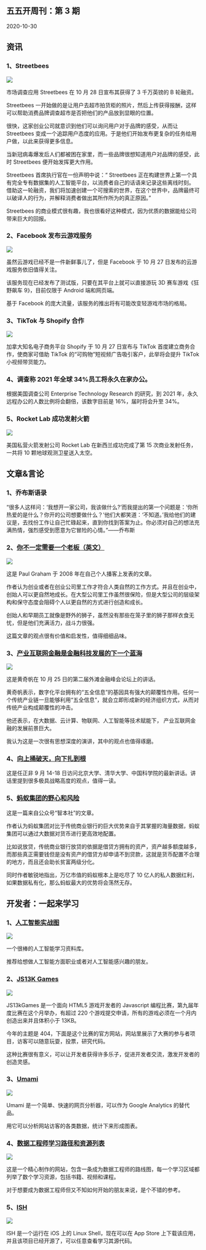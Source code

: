 ## 五五开周刊：第 3 期

2020-10-30

## 资讯

### 1、Streetbees

![](3/1.png)

市场调查应用 Streetbees 在 10 月 28 日宣布其获得了 3 千万英镑的 B 轮融资。

Streetbees 一开始做的是让用户去超市拍货柜的照片，然后上传获得报酬，这样可以帮助消费品牌调查超市是否把他们的产品放到显眼的位置。

很快，这家创业公司就意识到他们可以询问用户对于品牌的感受，从而让 Streetbees 变成一个追踪用户态度的应用。于是他们开始发布更复杂的任务给用户做，以此来获得更多信息。

当新冠病毒爆发后人们都被困在家里，而一些品牌很想知道用户对品牌的感受，此时 Streetbees 便开始发挥更大作用。

Streetbees 首席执行官在一份声明中说：“ Streetbees 正在构建世界上第一个具有完全专有数据集的人工智能平台，以消费者自己的话语来记录这些离线时刻。 借助这一轮融资，我们将加速创建一个可搜索的世界，在这个世界中，品牌最终可以破译人的行为，并解释消费者做出其所作所为的真正原因。”

Streetbees 的商业模式很有趣，我也很看好这种模式，因为优质的数据能给公司带来巨大的回报。

### 2、Facebook 发布云游戏服务

![](3/2.png)

虽然云游戏已经不是一件新鲜事儿了，但是 Facebook 于 10 月 27 日发布的云游戏服务依旧值得关注。

该服务现在已经发布了测试版，只要在其平台上就可以直接游玩 3D 赛车游戏《狂野飙车 9》，目前仅限于 Android 端和网页端。

基于 Facebook 的庞大流量，该服务的推出将有可能改变轻游戏市场的格局。

### 3、TikTok 与 Shopify 合作

![](3/3.png)

加拿大知名电子商务平台 Shopify 于 10 月 27 日宣布与 TikTok 首度建立商务合作，使商家可借助 TikTok 的“可购物”短视频广告吸引客户，此举将会提升 TikTok 小视频带货能力。

### 4、调查称 2021 年全球 34%员工将永久在家办公。

根据美国调查公司 Enterprise Technology Research 的研究，到 2021 年，永久远程办公的人数比例将会翻倍，该数字目前是 16%，届时将会升至 34%。

### 5、Rocket Lab 成功发射火箭

![](3/4.png)

美国私营火箭发射公司 Rocket Lab 在新西兰成功完成了第 15 次商业发射任务，一共将 10 颗地球观测卫星送入太空。

## 文章&言论

### 1、乔布斯语录

“很多人这样问：‘我想开一家公司，我该做什么?’而我提出的第一个问题是：‘你所热爱的是什么？你开的公司想要做什么？’他们大都笑道：‘不知道。’我给他们的建议是，去找份工作让自己忙碌起来，直到你找到答案为止。你必须对自己的想法充满热情，强烈感受到愿意为它冒险的心情。”——乔布斯

### 2、[你不一定需要一个老板（英文）](http://paulgraham.com/boss.html)

![](3/5.png)

这是 Paul Graham 于 2008 年在自己个人播客上发表的文章。

作者认为创业或者在创业公司里工作才符合人类自然的工作方式。并且在创业中，创始人可以更自然地成长。在大型公司里工作虽然很保险，但是大型公司的层级架构和保守态度会阻碍个人以更自然的方式进行创造和成长。

创始人和早期员工就像是野外的狮子，虽然没有那些在笼子里的狮子那样衣食无忧，但是他们充满活力，战斗力很强。

这篇文章的观点很有价值和启发性，值得细细品味。

### 3、[产业互联网金融是金融科技发展的下一个蓝海](https://www.sohu.com/na/427170574_114986)

![](3/6.png)

这是黄奇帆在 10 月 25 日的第二届外滩金融峰会论坛上的讲话。

黄奇帆表示，数字化平台拥有的“五全信息”的基因具有强大的颠覆性作用。任何一个传统产业链一旦能够利用“五全信息”，就会立即形成新的经济组织方式，从而对传统产业构成颠覆性的冲击。

他还表示，在大数据、云计算、物联网、人工智能等技术赋能下，
产业互联网金融的发展前景巨大。

我认为这是一次很有思想深度的演讲，其中的观点也值得琢磨。

### 4、[向上捅破天，向下扎到根](http://xinsheng.huawei.com/cn/index.php?app=forum&mod=Detail&act=index&id=5086567&search_result=1)

这是任正非 9 月 14-18 日访问北京大学、清华大学、中国科学院的最新讲话。讲话里提到很多极具战略高度的观点，值得一读。

### 5、[蚂蚁集团的野心和风险](https://mp.weixin.qq.com/s/YWkKYJaDcYwe2pTcl-YbxQ)

这是一篇来自公众号“智本社”的文章。

作者认为蚂蚁集团对比于传统商业银行的巨大优势来自于其掌握的海量数据，蚂蚁集团可以通过大数据对货币进行更高效地配置。

比如说放贷，传统商业银行放贷的依据是借贷方拥有的资产，资产越多额度越多，而那些真正需要钱但是没有资产的借贷方却申请不到贷款，这就是货币配置不合理的地方，而且还会助长贫富两级分化。

同时作者敏锐地指出，万亿市值的蚂蚁根本上是吃尽了 10 亿人的私人数据红利，如果数据私有化，那么蚂蚁最大的优势将会荡然无存。

## 开发者：一起来学习

### 1、[人工智能实战图](https://github.com/tangyudi/Ai-Learn)

![](3/7.png)

一个很棒的人工智能学习资料库。

推荐给想做人工智能方面职业或者对人工智能感兴趣的朋友。

### 2、[JS13K Games](https://js13kgames.com)

![](3/8.png)

JS13kGames 是一个面向 HTML5 游戏开发者的 Javascript 编程比赛，第九届年度比赛在这个月举办，有超过 220 个游戏提交申请，所有的游戏必须在一个月内创造出来并且体积小于 13KB。

今年的主题是 404，下面是这个比赛的官方网站，网站里展示了大赛的参与者项目，访客可以随意玩耍，投票，研究代码。

这种比赛很有意义，可以让开发者获得许多乐子，促进开发者交流，激发开发者的创造灵感。

### 3、[Umami](https://github.com/mikecao/umami)

![](3/9.png)

Umami 是一个简单、快速的网页分析器，可以作为 Google Analytics 的替代品。

用它可以分析网站访客的各类数据，统计下来形成图表。

### 4、[数据工程师学习路径和资源列表](https://awesomedataengineering.com/)

![](3/10.png)

这是一个精心制作的网站，包含一条成为数据工程师的路线图，每一个学习区域都列举了数个学习资源，包括书籍、视频和课程。

对于想要成为数据工程师但又不知如何开始的朋友来说，是个不错的参考。

### 5、[ISH](https://github.com/ish-app/ish)

![](3/11.png)

ISH 是一个运行在 iOS 上的 Linux Shell，现在可以在 App Store 上下载该应用，并且该项目已经开源了，可以任意查看学习其源代码。
